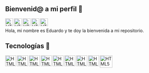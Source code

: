## Bienvenid@ a mi perfil 👋 

[<img align="left" alt="HTML5" width="25px" src="https://user-images.githubusercontent.com/123834433/221331314-6432bdbb-0f0a-4bef-a5b1-40bdd9dcaf7d.png" />](https://www.linkedin.com/in/eduummpy/)

[<img align="left" alt="HTML5" width="25px" src="https://user-images.githubusercontent.com/123834433/221331309-3df61c1c-6cad-41eb-a34c-3f6dfc86e7d9.png" />](https://www.facebook.com/profile.php?id=100089603037953)

[<img align="left" alt="HTML5" width="25px" src="https://user-images.githubusercontent.com/123834433/221331311-2d4625b5-65a2-4aaa-aab7-86a86a311884.png" />](https://www.instagram.com/eduummpy/)

[<img align="left" alt="HTML5" width="25px" src="https://user-images.githubusercontent.com/123834433/221331315-ccb8d8b0-f807-44a2-aaf7-d0fd17d3b483.png" />](https://www.tiktok.com/@eduummpy/)

[<img align="left" alt="HTML5" width="25px" src="https://user-images.githubusercontent.com/123834433/221431947-8b17c1f4-242d-4f60-ae94-2deb69c34594.png" />](https://www.youtube.com/@eduummpy)
<br/>

Hola, mi nombre es Eduardo y te doy la bienvenida a mi repositorio.

## Tecnologías 🚀

[<img align="left" alt="HTML5" width="35px" src="https://user-images.githubusercontent.com/123834433/221429610-fe38f003-d198-4f45-8b6a-4f6980874d28.png" />](https://www.python.org/)

[<img align="left" alt="HTML5" width="35px" src="https://user-images.githubusercontent.com/123834433/222033308-9c81fe8a-12dd-4921-9492-2f0c94b6c961.png" />](https://www.typescriptlang.org/)

[<img align="left" alt="HTML5" width="35px" src="https://user-images.githubusercontent.com/123834433/221429608-1fdba7a9-82b4-4477-b47e-690d5a6f435a.png" />](https://developer.mozilla.org/es/docs/Web/HTML)

[<img align="left" alt="HTML5" width="35px" src="https://user-images.githubusercontent.com/123834433/222034413-33a9c642-a495-4430-819f-506f802dec0e.png" />](https://aws.amazon.com/es/what-is/sql/)

[<img align="left" alt="HTML5" width="35px" src="https://user-images.githubusercontent.com/123834433/222033916-675ddea9-aa17-4f18-97a3-1caeb86362b7.png" />](https://www.hostinger.es/tutoriales/bash-script-linux)

[<img align="left" alt="HTML5" width="35px" src="https://user-images.githubusercontent.com/123834433/221431039-7fa581bf-d4e9-49b1-b9d5-faf898fa789e.png" />](https://fastapi.tiangolo.com/)

[<img align="left" alt="HTML5" width="35px" src="https://user-images.githubusercontent.com/123834433/221441492-c525af0d-453b-44d7-8faf-d8e4407aa84b.png" />](https://vuejs.org/)

[<img align="left" alt="HTML5" width="35px" src="https://user-images.githubusercontent.com/123834433/221430903-5e98db22-3485-42bd-a056-31ffb42cd98e.png" />](https://www.arduino.cc/)

[<img align="left" alt="HTML5" width="40px" src="https://user-images.githubusercontent.com/123834433/222034910-0b9f2cbb-a517-4062-8a72-cb30a904354a.png" />](https://ubuntu-mate.org/)
